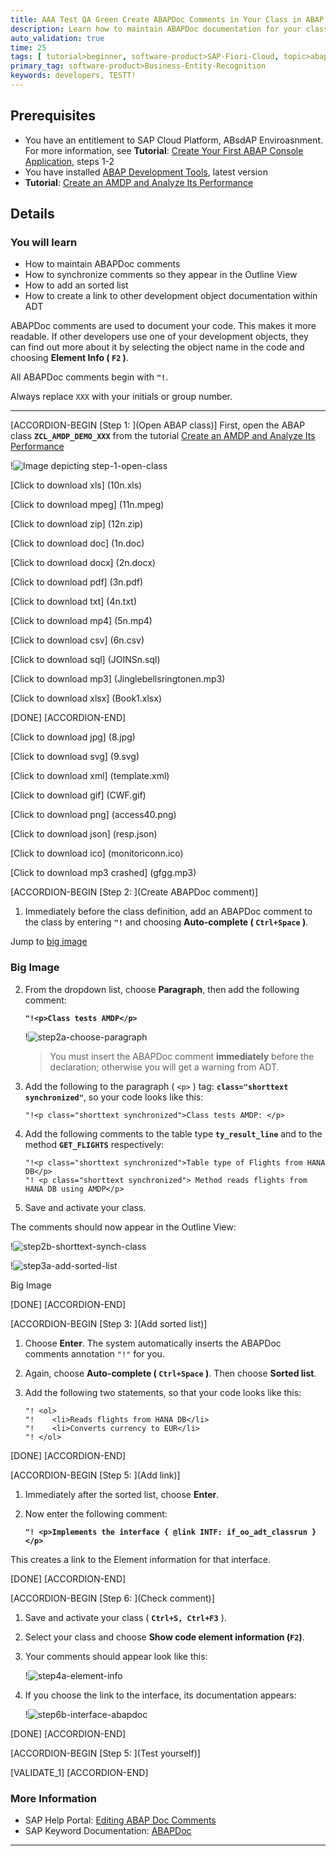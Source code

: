 ```yaml
---
title: AAA Test QA Green Create ABAPDoc Comments in Your Class in ABAP Environment upd
description: Learn how to maintain ABAPDoc documentation for your class in SAP Cloud Platform, ABAP Environment so your comments appear in the Outline view.
auto_validation: true
time: 25
tags: [ tutorial>beginner, software-product>SAP-Fiori-Cloud, topic>abap-development, software-product>SAP-Mobile-Services, topic>Artificial-Intelligence]
primary_tag: software-product>Business-Entity-Recognition
keywords: developers, TESTT!
---
```


## Prerequisites
- You have an entitlement to SAP Cloud Platform, ABsdAP Enviroasnment. For more information, see **Tutorial**: [Create Your First ABAP Console Application](abap-environment-console-application), steps 1-2
- You have installed [ABAP Development Tools](https://tools.hana.ondemand.com/#abap), latest version
- **Tutorial**: [Create an AMDP and Analyze Its Performance](abap-environment-amdp-profiling)

## Details
### You will learn  
- How to maintain ABAPDoc comments
- How to synchronize comments so they appear in the Outline View
- How to add an sorted list
- How to create a link to other development object documentation within ADT

ABAPDoc comments are used to document your code. This makes it more readable. If other developers use one of your development objects, they can find out more about it by selecting the object name in the code and choosing **Element Info ( `F2` )**.

All ABAPDoc comments begin with **`"!`**.

Always replace `XXX` with your initials or group number.

---

[ACCORDION-BEGIN [Step 1: ](Open ABAP class)]
First, open the ABAP class **`ZCL_AMDP_DEMO_XXX`** from the tutorial [Create an AMDP and Analyze Its Performance](abap-environment-amdp-profiling)

!![Image depicting step-1-open-class](step-1-open-class.png)

[Click to download xls] (10n.xls)

[Click to download mpeg] (11n.mpeg)

[Click to download zip] (12n.zip)

[Click to download doc] (1n.doc)

[Click to download docx] (2n.docx)

[Click to download pdf] (3n.pdf)

[Click to download txt] (4n.txt)

[Click to download mp4] (5n.mp4)

[Click to download csv] (6n.csv)

[Click to download sql] (JOINSn.sql)

[Click to download mp3] (Jinglebellsringtonen.mp3)

[Click to download xlsx] (Book1.xlsx)


[DONE]
[ACCORDION-END]

[Click to download jpg] (8.jpg)

[Click to download svg] (9.svg)

[Click to download xml] (template.xml)

[Click to download gif] (CWF.gif)

[Click to download png] (access40.png)

[Click to download json] (resp.json)

[Click to download ico] (monitoriconn.ico)

[Click to download mp3 crashed] (gfgg.mp3)

[ACCORDION-BEGIN [Step 2: ](Create ABAPDoc comment)]
1. Immediately before the class definition, add an ABAPDoc comment to the class by entering **`"!`** and choosing **Auto-complete ( `Ctrl+Space` )**.

Jump to [big image](#big_image)
### Big Image

2. From the dropdown list, choose **Paragraph**, then add the following comment:

    **`"!<p>Class tests AMDP</p>`**

    !![step2a-choose-paragraph](step2a-choose-paragraph.png)

    >You must insert the ABAPDoc comment **immediately** before the declaration; otherwise you will get a warning from ADT.

3. Add the following to the paragraph ( `<p>` ) tag: **`class="shorttext synchronized"`**, so your code looks like this:

    ```
    "!<p class="shorttext synchronized">Class tests AMDP: </p>
    ```

4. Add the following comments to the table type **`ty_result_line`** and to the method **`GET_FLIGHTS`** respectively:

    ```
    "!<p class="shorttext synchronized">Table type of Flights from HANA DB</p>
    "! <p class="shorttext synchronized"> Method reads flights from HANA DB using AMDP</p>
    ```

5. Save and activate your class.

The comments should now appear in the Outline View:

!![step2b-shorttext-synch-class](step2b-shorttext-synch-class.png)

!![step3a-add-sorted-list](step3a-add-sorted-list.png)

Big Image

[DONE]
[ACCORDION-END]


[ACCORDION-BEGIN [Step 3: ](Add sorted list)]
1. Choose **Enter**. The system automatically inserts the ABAPDoc comments annotation `"!"` for you.

2. Again, choose **Auto-complete ( `Ctrl+Space` )**. Then choose **Sorted list**.




3. Add the following two statements, so that your code looks like this:

    ```
    "! <ol>
    "!    <li>Reads flights from HANA DB</li>
    "!    <li>Converts currency to EUR</li>
    "! </ol>

    ```

[DONE]
[ACCORDION-END]

[ACCORDION-BEGIN [Step 5: ](Add link)]
1. Immediately after the sorted list, choose **Enter**.

2. Now enter the following comment:

    **`"! <p>Implements the interface { @link INTF: if_oo_adt_classrun } </p>`**

This creates a link to the Element information for that interface.

[DONE]
[ACCORDION-END]

[ACCORDION-BEGIN [Step 6: ](Check comment)]
1. Save and activate your class ( **`Ctrl+S, Ctrl+F3`** ).

2. Select your class and choose **Show code element information (`F2`)**.

3. Your comments should appear look like this:

    !![step4a-element-info](step4a-element-info.png)

4. If you choose the link to the interface, its documentation appears:

    !![step6b-interface-abapdoc](step6b-interface-abapdoc.png)

[DONE]
[ACCORDION-END]

[ACCORDION-BEGIN [Step 5: ](Test yourself)]


[VALIDATE_1]
[ACCORDION-END]

### More Information
- SAP Help Portal: [Editing ABAP Doc Comments](https://help.sap.com/viewer/5371047f1273405bb46725a417f95433/Cloud/en-US/4ec136586e391014adc9fffe4e204223.html)
- SAP Keyword Documentation: [ABAPDoc](https://help.sap.com/doc/abapdocu_cp_index_htm/CLOUD/en-US/index.htm?file=abendoccomment.htm)

---
